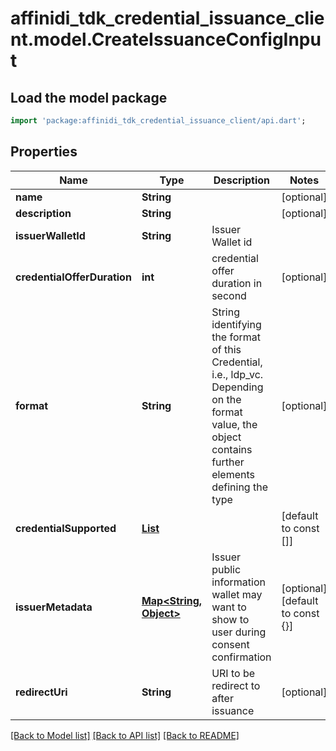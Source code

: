 # affinidi_tdk_credential_issuance_client.model.CreateIssuanceConfigInput

## Load the model package

```dart
import 'package:affinidi_tdk_credential_issuance_client/api.dart';
```

## Properties

| Name                        | Type                                                                | Description                                                                                                                                           | Notes                            |
| --------------------------- | ------------------------------------------------------------------- | ----------------------------------------------------------------------------------------------------------------------------------------------------- | -------------------------------- |
| **name**                    | **String**                                                          |                                                                                                                                                       | [optional]                       |
| **description**             | **String**                                                          |                                                                                                                                                       | [optional]                       |
| **issuerWalletId**          | **String**                                                          | Issuer Wallet id                                                                                                                                      |
| **credentialOfferDuration** | **int**                                                             | credential offer duration in second                                                                                                                   | [optional]                       |
| **format**                  | **String**                                                          | String identifying the format of this Credential, i.e., ldp_vc. Depending on the format value, the object contains further elements defining the type | [optional]                       |
| **credentialSupported**     | [**List<CredentialSupportedObject>**](CredentialSupportedObject.md) |                                                                                                                                                       | [default to const []]            |
| **issuerMetadata**          | [**Map<String, Object>**](Object.md)                                | Issuer public information wallet may want to show to user during consent confirmation                                                                 | [optional] [default to const {}] |
| **redirectUri**             | **String**                                                          | URI to be redirect to after issuance                                                                                                                  | [optional]                       |

[[Back to Model list]](../README.md#documentation-for-models) [[Back to API list]](../README.md#documentation-for-api-endpoints) [[Back to README]](../README.md)
